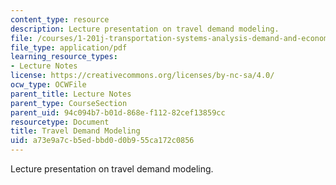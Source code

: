 ```yaml
---
content_type: resource
description: Lecture presentation on travel demand modeling.
file: /courses/1-201j-transportation-systems-analysis-demand-and-economics-fall-2008/a73e9a7cb5edbbd0d0b955ca172c0856_MIT1_201JF08_lec05.pdf
file_type: application/pdf
learning_resource_types:
- Lecture Notes
license: https://creativecommons.org/licenses/by-nc-sa/4.0/
ocw_type: OCWFile
parent_title: Lecture Notes
parent_type: CourseSection
parent_uid: 94c094b7-b01d-868e-f112-82cef13859cc
resourcetype: Document
title: Travel Demand Modeling
uid: a73e9a7c-b5ed-bbd0-d0b9-55ca172c0856
---
```

Lecture presentation on travel demand modeling.